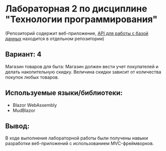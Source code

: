 # Лабораторная 2 по дисциплине "Технологии программирования"
(Репозиторий содержит веб-приложение, [API для работы с базой данных](https://github.com/Mavnes/PTLab2_web) находится в отдельном репозитории)
## Вариант: 4 
Магазин товаров для быта: Магазин должен вести учет покупателей и делать накопительную скидку. Величина скидки зависит от количества покупок любых товаров.
## Используемые языки/библиотеки:
- Blazor WebAssembly
- MudBlazor
## Вывод:
В ходе выполнения лабораторной работы были получены навыки разработки веб-приложений с использованием MVC-фреймворков.

